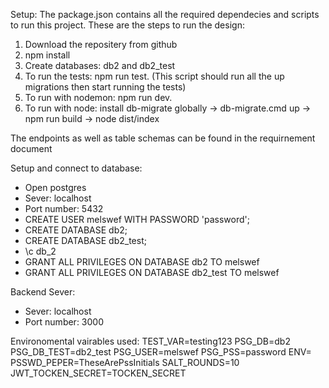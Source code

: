 Setup:
The package.json contains all the required dependecies and scripts to run this project. These are the steps to run the design:
  1. Download the repositery from github
  2. npm install
  3. Create databases: db2 and db2_test
  4. To run the tests: npm run test. (This script should run all the up migrations then start running the tests)
  5. To run with nodemon: npm run dev.
  6. To run with node: install db-migrate globally -> db-migrate.cmd up -> npm run build -> node dist/index
    
    
The endpoints as well as table schemas can be found in the requirnement document


Setup and connect to database:
 - Open postgres
 - Sever: localhost
 - Port number: 5432
 - CREATE USER melswef WITH PASSWORD 'password';
 - CREATE DATABASE db2;
 - CREATE DATABASE db2_test;
 - \c db_2
 - GRANT ALL PRIVILEGES ON DATABASE db2 TO melswef
 - GRANT ALL PRIVILEGES ON DATABASE db2_test TO melswef


Backend Sever:
- Sever: localhost
- Port number: 3000



Environomental vairables used:
TEST_VAR=testing123
PSG_DB=db2
PSG_DB_TEST=db2_test
PSG_USER=melswef
PSG_PSS=password
ENV=
PSSWD_PEPER=TheseArePssInitials
SALT_ROUNDS=10
JWT_TOCKEN_SECRET=TOCKEN_SECRET

